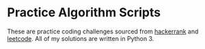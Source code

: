 # Practice Algorithm Scripts

These are practice coding challenges sourced from [hackerrank](http://hackerrank.com) and [leetcode](http://leetcode.com).  All of my solutions are written in Python 3.


